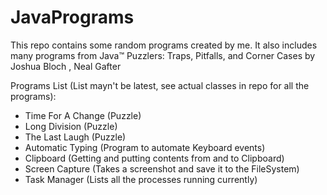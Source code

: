 # JavaPrograms

This repo contains some random programs created by me. It also includes many programs from Java™ Puzzlers: Traps, Pitfalls, and Corner Cases by Joshua Bloch , Neal Gafter

Programs List (List mayn't be latest, see actual classes in repo for all the programs):

* Time For A Change (Puzzle)
* Long Division (Puzzle)
* The Last Laugh (Puzzle)
* Automatic Typing (Program to automate Keyboard events)
* Clipboard (Getting and putting contents from and to Clipboard)
* Screen Capture (Takes a screenshot and save it to the FileSystem)
* Task Manager (Lists all the processes running currently)
